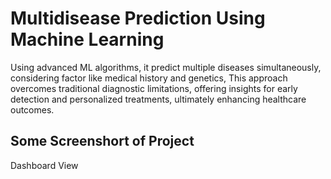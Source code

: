 <h1>Multidisease Prediction Using Machine Learning </h1>
Using advanced ML algorithms, it predict multiple diseases simultaneously, considering factor like medical history and genetics, This approach overcomes traditional diagnostic limitations, offering insights for early detection and personalized treatments, ultimately enhancing healthcare outcomes.
<h2>Some Screenshort of Project</h2>
<p>Dashboard View</p>

